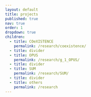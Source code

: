 ```yaml
---
layout: default
title: projects
published: true
nav: true
order: 1
dropdown: true
children:
  - title: COeXISTENCE
    permalink: /research/coexistence/
  - title: divider
  - title: OPUS
    permalink: /research/g_1_OPUS/
  - title: divider
  - title: SUM
    permalink: /research/SUM/
  - title: divider
  - title: others
    permalink: /research
---
```

